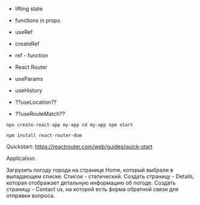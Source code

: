 * lifting state
* functions in props
* useRef
* createRef
* ref - function

* React Router
* useParams
* useHistory
* ??useLocation??
* ??useRouteMatch??

`
npx create-react-app my-app
cd my-app
npm start
`

`
npm install react-router-dom
`

Quickstart: https://reactrouter.com/web/guides/quick-start


Application:

Загрузить погоду города на странице Home, который выбрали в выпадающем списке. Список - статический.
Создать страницу - Details, которая отображает детальную информацию об погоде.
Создать страницу - Contact us, на которой есть форма обратной связи для отправки вопроса.
